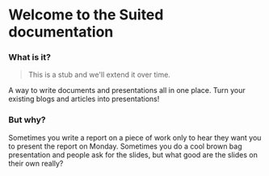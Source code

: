 # Welcome to the Suited documentation

### What is it?

> This is a stub and we'll extend it over time.

A way to write documents and presentations all in one place. Turn your existing blogs and articles into presentations!

### But why?

Sometimes you write a report on a piece of work only to hear they want you to present the report on Monday. Sometimes you do a cool brown bag presentation and people ask for the slides, but what good are the slides on their own really?  


